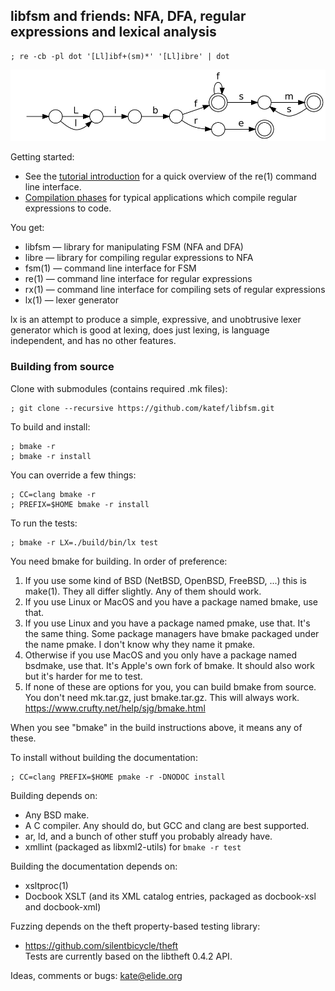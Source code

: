 
## libfsm and friends: NFA, DFA, regular expressions and lexical analysis

    ; re -cb -pl dot '[Ll]ibf+(sm)*' '[Ll]ibre' | dot
![libfsm.svg](doc/tutorial/libfsm.svg)

Getting started:

 * See the [tutorial introduction](doc/tutorial/re.md) for a quick overview
   of the re(1) command line interface.
 * [Compilation phases](doc/tutorial/phases.md) for typical applications
   which compile regular expressions to code.

You get:

 * libfsm — library for manipulating FSM (NFA and DFA)
 * libre  — library for compiling regular expressions to NFA
 * fsm(1) — command line interface for FSM
 * re(1)  — command line interface for regular expressions
 * rx(1)  — command line interface for compiling sets of regular expressions
 * lx(1)  — lexer generator

lx is an attempt to produce a simple, expressive, and unobtrusive
lexer generator which is good at lexing, does just lexing,
is language independent, and has no other features.

### Building from source

Clone with submodules (contains required .mk files):

    ; git clone --recursive https://github.com/katef/libfsm.git

To build and install:

    ; bmake -r
    ; bmake -r install

You can override a few things:

    ; CC=clang bmake -r
    ; PREFIX=$HOME bmake -r install

To run the tests:

    ; bmake -r LX=./build/bin/lx test

You need bmake for building. In order of preference:

 1. If you use some kind of BSD (NetBSD, OpenBSD, FreeBSD, ...) this is make(1).
    They all differ slightly. Any of them should work.
 2. If you use Linux or MacOS and you have a package named bmake, use that.
 3. If you use Linux and you have a package named pmake, use that.
    It's the same thing.
    Some package managers have bmake packaged under the name pmake.
    I don't know why they name it pmake.
 4. Otherwise if you use MacOS and you only have a package named bsdmake, use that.
    It's Apple's own fork of bmake.
    It should also work but it's harder for me to test.
 5. If none of these are options for you, you can build bmake from source.
    You don't need mk.tar.gz, just bmake.tar.gz. This will always work.
    https://www.crufty.net/help/sjg/bmake.html

When you see "bmake" in the build instructions above, it means any of these.

To install without building the documentation:

    ; CC=clang PREFIX=$HOME pmake -r -DNODOC install

Building depends on:

 * Any BSD make.
 * A C compiler. Any should do, but GCC and clang are best supported.
 * ar, ld, and a bunch of other stuff you probably already have.
 * xmllint (packaged as libxml2-utils) for `bmake -r test`

Building the documentation depends on:

 * xsltproc(1)
 * Docbook XSLT (and its XML catalog entries, packaged as docbook-xsl and docbook-xml)

Fuzzing depends on the theft property-based testing library:

 * https://github.com/silentbicycle/theft  
   Tests are currently based on the libtheft 0.4.2 API.

Ideas, comments or bugs: kate@elide.org
